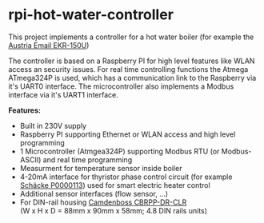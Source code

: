 # rpi-hot-water-controller

This project implements a controller for a hot water boiler (for example the [Austria Email EKR-150U](http://www.austria-email.at/produkte/haengespeicher/register-haengespeicher-ekr/))

The controller is based on a Raspberry PI for high level features like WLAN access an security issues. 
For real time controlling functions the Atmega ATmega324P is used, which has a communication link to the Raspberry via it's UART0 interface.
The microcontroller also implements a Modbus interface via it's UART1 interface.

**Features:**

* Built in 230V supply
* Raspberry PI supporting Ethernet or WLAN access and high level programming
* 1 Microcontroller (Atmgea324P) supporting Modbus RTU (or Modbus-ASCII) and real time programming
* Measurment for temperature sensor inside boiler
* 4-20mA interface for thyristor phase control circuit (for example [Schäcke P0000113](https://www.schaecke.at/aus/Kategorien/Steuern-%26-Regeln/Sch%C3%BCtze-%26-Relais/Halbleiterrelais/Wallner-Automation-Leistungssteller-Thyristor-LS1-3%2C6-230V-40-A-4-20-mA-inkl-KK/p/4122046)) used for smart electric heater control
* Additional sensor interfaces (flow sensor, ...)
* For DIN-rail housing [Camdenboss CBRPP-DR-CLR](https://www.camdenboss.com/camden-boss/cbrpi-dr-2-3-clr-pi-b%2c-p2%2c-p3-din-rail-enclosure/c-23/p-16101)  
(W x H x D = 88mm x 90mm x 58mm; 4.8 DIN rails units)

